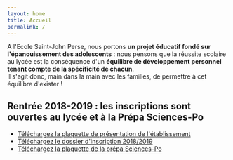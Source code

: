 ```yaml
---
layout: home
title: Accueil
permalink: /
---
```


<p>A l'Ecole Saint-John Perse, nous portons <b>un projet éducatif fondé sur l'épanouissement des adolescents</b> : nous pensons que la réussite scolaire au lycée est la conséquence d'un <b>équilibre de développement personnel tenant compte de la spécificité de chacun</b>.<br>Il s'agit donc, main dans la main avec les familles, de permettre à cet équilibre d'exister !</p>

## Rentrée 2018-2019 : les inscriptions sont ouvertes au lycée et à la Prépa Sciences-Po

- <a href="https://www.ecoles-sjp.fr/images/plaquette_2018_2019.pdf">Téléchargez la plaquette de présentation de l'établissement</a>
- <a href="https://www.ecoles-sjp.fr/images/Dossier_dinscription_2018_2019.pdf">Téléchargez le dossier d'inscription 2018/2019</a>
- <a href="https://www.ecoles-sjp.fr/images/plaquette_prepa_sciences-po.pdf"> Téléchargez la plaquette de la prépa Sciences-Po</a>
